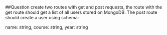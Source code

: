 ##Question
create two routes with get and post requests, the route with the get route should get a list of all users stored on MongoDB. The post route should create a user using schema:

name: string,
course: string,
year: string